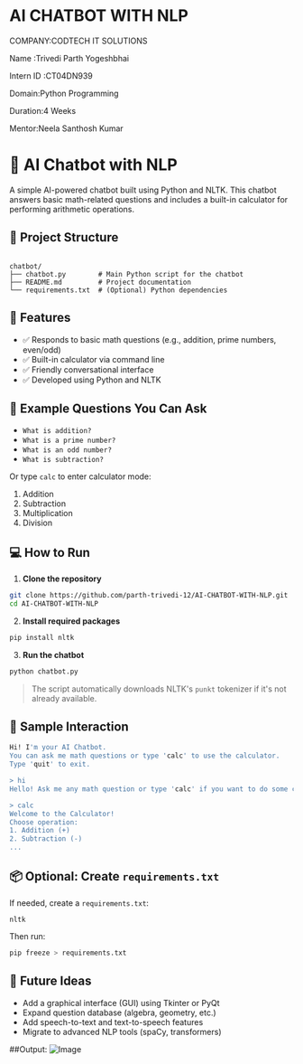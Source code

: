 # AI CHATBOT WITH NLP

COMPANY:CODTECH IT SOLUTIONS

Name :Trivedi Parth Yogeshbhai

Intern ID :CT04DN939

Domain:Python Programming

Duration:4 Weeks

Mentor:Neela Santhosh Kumar

# 🤖 AI Chatbot with NLP

A simple AI-powered chatbot built using Python and NLTK. This chatbot answers basic math-related questions and includes a built-in calculator for performing arithmetic operations.

## 📁 Project Structure

```

chatbot/
├── chatbot.py        # Main Python script for the chatbot
├── README.md         # Project documentation
└── requirements.txt  # (Optional) Python dependencies

````

## 🚀 Features

- ✅ Responds to basic math questions (e.g., addition, prime numbers, even/odd)
- ✅ Built-in calculator via command line
- ✅ Friendly conversational interface
- ✅ Developed using Python and NLTK

## 💬 Example Questions You Can Ask

- `What is addition?`
- `What is a prime number?`
- `What is an odd number?`
- `What is subtraction?`

Or type `calc` to enter calculator mode:

1. Addition  
2. Subtraction  
3. Multiplication  
4. Division  

## 💻 How to Run

1. **Clone the repository**  
```bash
git clone https://github.com/parth-trivedi-12/AI-CHATBOT-WITH-NLP.git
cd AI-CHATBOT-WITH-NLP
````

2. **Install required packages**

```bash
pip install nltk
```

3. **Run the chatbot**

```bash
python chatbot.py
```

> The script automatically downloads NLTK's `punkt` tokenizer if it's not already available.

## 🧪 Sample Interaction

```bash
Hi! I'm your AI Chatbot.
You can ask me math questions or type 'calc' to use the calculator.
Type 'quit' to exit.

> hi
Hello! Ask me any math question or type 'calc' if you want to do some calculations.

> calc
Welcome to the Calculator!
Choose operation:
1. Addition (+)
2. Subtraction (-)
...
```

## 📦 Optional: Create `requirements.txt`

If needed, create a `requirements.txt`:

```
nltk
```

Then run:

```bash
pip freeze > requirements.txt
```

## 🔧 Future Ideas

* Add a graphical interface (GUI) using Tkinter or PyQt
* Expand question database (algebra, geometry, etc.)
* Add speech-to-text and text-to-speech features
* Migrate to advanced NLP tools (spaCy, transformers)

##Output:
![Image](https://github.com/user-attachments/assets/8c107164-6223-418d-82fa-1de2ade99ab4)
